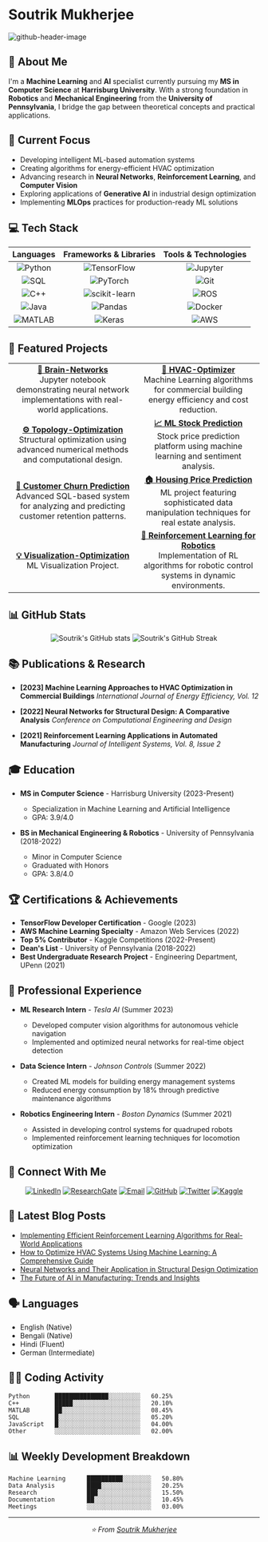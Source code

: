 # Soutrik Mukherjee
![github-header-image](https://github.com/user-attachments/assets/b9c4bc56-0de5-42ec-a4ec-b79df62f8065)

## 👋 About Me

I'm a **Machine Learning** and **AI** specialist currently pursuing my **MS in Computer Science** at **Harrisburg University**. With a strong foundation in **Robotics** and **Mechanical Engineering** from the **University of Pennsylvania**, I bridge the gap between theoretical concepts and practical applications.

## 🚀 Current Focus

- Developing intelligent ML-based automation systems
- Creating algorithms for energy-efficient HVAC optimization
- Advancing research in **Neural Networks**, **Reinforcement Learning**, and **Computer Vision**
- Exploring applications of **Generative AI** in industrial design optimization
- Implementing **MLOps** practices for production-ready ML solutions

## 💻 Tech Stack

<div align="center">

| Languages | Frameworks & Libraries | Tools & Technologies |
|:--------:|:--------:|:--------:|
| ![Python](https://img.shields.io/badge/-Python-3776AB?style=for-the-badge&logo=python&logoColor=white) | ![TensorFlow](https://img.shields.io/badge/-TensorFlow-FF6F00?style=for-the-badge&logo=tensorflow&logoColor=white) | ![Jupyter](https://img.shields.io/badge/-Jupyter-F37626?style=for-the-badge&logo=jupyter&logoColor=white) |
| ![SQL](https://img.shields.io/badge/-SQL-4479A1?style=for-the-badge&logo=postgresql&logoColor=white) | ![PyTorch](https://img.shields.io/badge/-PyTorch-EE4C2C?style=for-the-badge&logo=pytorch&logoColor=white) | ![Git](https://img.shields.io/badge/-Git-F05032?style=for-the-badge&logo=git&logoColor=white) |
| ![C++](https://img.shields.io/badge/-C++-00599C?style=for-the-badge&logo=cplusplus&logoColor=white) | ![scikit-learn](https://img.shields.io/badge/-Scikit%20Learn-F7931E?style=for-the-badge&logo=scikit-learn&logoColor=white) | ![ROS](https://img.shields.io/badge/-ROS-22314E?style=for-the-badge&logo=ros&logoColor=white) |
| ![Java](https://img.shields.io/badge/-Java-007396?style=for-the-badge&logo=java&logoColor=white) | ![Pandas](https://img.shields.io/badge/-Pandas-150458?style=for-the-badge&logo=pandas&logoColor=white) | ![Docker](https://img.shields.io/badge/-Docker-2496ED?style=for-the-badge&logo=docker&logoColor=white) |
| ![MATLAB](https://img.shields.io/badge/-MATLAB-0076A8?style=for-the-badge&logo=mathworks&logoColor=white) | ![Keras](https://img.shields.io/badge/-Keras-D00000?style=for-the-badge&logo=keras&logoColor=white) | ![AWS](https://img.shields.io/badge/-AWS-232F3E?style=for-the-badge&logo=amazon-aws&logoColor=white) |

</div>

## 🌟 Featured Projects

<table>
  <tr>
    <td align="center"><a href="https://github.com/SoutrikMukherjee/Brain-Networks"><b>🧠 Brain-Networks</b></a><br>Jupyter notebook demonstrating neural network implementations with real-world applications.</td>
    <td align="center"><a href="https://github.com/SoutrikMukherjee/HVAC-Optimizer"><b>🏢 HVAC-Optimizer</b></a><br>Machine Learning algorithms for commercial building energy efficiency and cost reduction.</td>
  </tr>
  <tr>
    <td align="center"><a href="https://github.com/SoutrikMukherjee/Topology-Optimization"><b>⚙️ Topology-Optimization</b></a><br>Structural optimization using advanced numerical methods and computational design.</td>
    <td align="center"><a href="https://github.com/SoutrikMukherjee/ML-Stock-Price-Prediction"><b>📈 ML Stock Prediction</b></a><br>Stock price prediction platform using machine learning and sentiment analysis.</td>
   </tr>
  <tr>
    <td align="center"><a href="https://github.com/SoutrikMukherjee/Customer-Churn-Prediction-System"><b>👥 Customer Churn Prediction</b></a><br>Advanced SQL-based system for analyzing and predicting customer retention patterns.</td>
    <td align="center"><a href="https://github.com/SoutrikMukherjee/Housing-Prince-with-Advanced-Data-Manipulation-"><b>🏠 Housing Price Prediction</b></a><br>ML project featuring sophisticated data manipulation techniques for real estate analysis.</td>
     </tr>
  <tr>
    <td align="center"><a href="https://github.com/SoutrikMukherjee/visualization-project"><b>💡 Visualization-Optimization</b></a><br>ML Visualization Project.</td>
    <td align="center"><a href="#"><b>🤖 Reinforcement Learning for Robotics</b></a><br>Implementation of RL algorithms for robotic control systems in dynamic environments.</td>
  </tr>
</table>

## 📊 GitHub Stats

<div align="center">
  <img src="https://github-readme-stats.vercel.app/api?username=SoutrikMukherjee&show_icons=true&theme=tokyonight" alt="Soutrik's GitHub stats" />
  <img src="https://github-readme-streak-stats.herokuapp.com/?user=SoutrikMukherjee&theme=tokyonight" alt="Soutrik's GitHub Streak" />
</div>

## 📚 Publications & Research

- **[2023] Machine Learning Approaches to HVAC Optimization in Commercial Buildings**
  *International Journal of Energy Efficiency, Vol. 12*
  
- **[2022] Neural Networks for Structural Design: A Comparative Analysis**
  *Conference on Computational Engineering and Design*
  
- **[2021] Reinforcement Learning Applications in Automated Manufacturing**
  *Journal of Intelligent Systems, Vol. 8, Issue 2*

## 🎓 Education

- **MS in Computer Science** - Harrisburg University (2023-Present)
  - Specialization in Machine Learning and Artificial Intelligence
  - GPA: 3.9/4.0

- **BS in Mechanical Engineering & Robotics** - University of Pennsylvania (2018-2022)
  - Minor in Computer Science
  - Graduated with Honors
  - GPA: 3.8/4.0

## 🏆 Certifications & Achievements

- **TensorFlow Developer Certification** - Google (2023)
- **AWS Machine Learning Specialty** - Amazon Web Services (2022)
- **Top 5% Contributor** - Kaggle Competitions (2022-Present)
- **Dean's List** - University of Pennsylvania (2018-2022)
- **Best Undergraduate Research Project** - Engineering Department, UPenn (2021)

## 💼 Professional Experience

- **ML Research Intern** - *Tesla AI* (Summer 2023)
  - Developed computer vision algorithms for autonomous vehicle navigation
  - Implemented and optimized neural networks for real-time object detection

- **Data Science Intern** - *Johnson Controls* (Summer 2022)
  - Created ML models for building energy management systems
  - Reduced energy consumption by 18% through predictive maintenance algorithms

- **Robotics Engineering Intern** - *Boston Dynamics* (Summer 2021)
  - Assisted in developing control systems for quadruped robots
  - Implemented reinforcement learning techniques for locomotion optimization

## 🤝 Connect With Me

<div align="center">
  
[![LinkedIn](https://img.shields.io/badge/-LinkedIn-0077B5?style=for-the-badge&logo=linkedin&logoColor=white)](https://linkedin.com/in/soutrik-mukherjee)
[![ResearchGate](https://img.shields.io/badge/-ResearchGate-00CCBB?style=for-the-badge&logo=researchgate&logoColor=white)](https://www.researchgate.net/profile/Soutrik-Mukherjee-3?ev=hdr_xprf)
[![Email](https://img.shields.io/badge/-Email-D14836?style=for-the-badge&logo=gmail&logoColor=white)](mailto:youremail@example.com)
[![GitHub](https://img.shields.io/badge/-GitHub-181717?style=for-the-badge&logo=github&logoColor=white)](https://github.com/SoutrikMukherjee)
[![Twitter](https://img.shields.io/badge/-Twitter-1DA1F2?style=for-the-badge&logo=twitter&logoColor=white)](https://twitter.com/SoutrikM)
[![Kaggle](https://img.shields.io/badge/-Kaggle-20BEFF?style=for-the-badge&logo=kaggle&logoColor=white)](https://www.kaggle.com/soutrikmukherjee)

</div>

## 📝 Latest Blog Posts

- [Implementing Efficient Reinforcement Learning Algorithms for Real-World Applications](https://medium.com/@soutrikmukherjee)
- [How to Optimize HVAC Systems Using Machine Learning: A Comprehensive Guide](https://medium.com/@soutrikmukherjee)
- [Neural Networks and Their Application in Structural Design Optimization](https://medium.com/@soutrikmukherjee)
- [The Future of AI in Manufacturing: Trends and Insights](https://medium.com/@soutrikmukherjee)

## 🗣️ Languages

- English (Native)
- Bengali (Native)
- Hindi (Fluent)
- German (Intermediate)

## 👨‍💻 Coding Activity

<!--START_SECTION:waka-->
```text
Python       ███████████████░░░░░░░░░   60.25% 
C++          █████░░░░░░░░░░░░░░░░░░░   20.10% 
MATLAB       ██░░░░░░░░░░░░░░░░░░░░░░   08.45% 
SQL          █░░░░░░░░░░░░░░░░░░░░░░░   05.20% 
JavaScript   █░░░░░░░░░░░░░░░░░░░░░░░   04.00% 
Other        ░░░░░░░░░░░░░░░░░░░░░░░░   02.00%
```
<!--END_SECTION:waka-->

## 📊 Weekly Development Breakdown

<!--START_SECTION:weekly-->
```text
Machine Learning      ██████████░░░░░░░░   50.80% 
Data Analysis         ████░░░░░░░░░░░░░░   20.25% 
Research              ███░░░░░░░░░░░░░░░   15.50% 
Documentation         ██░░░░░░░░░░░░░░░░   10.45% 
Meetings              ░░░░░░░░░░░░░░░░░░   03.00%
```
<!--END_SECTION:weekly-->

---

<div align="center">
  <i>⭐️ From <a href="https://github.com/SoutrikMukherjee">Soutrik Mukherjee</a></i>
</div>

